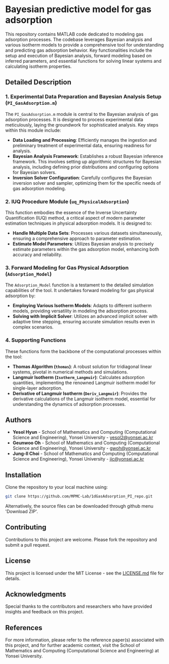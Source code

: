 # Bayesian predictive model for gas adsorption

This repository contains MATLAB code dedicated to modeling gas adsorption processes. The codebase leverages Bayesian analysis and various isotherm models to provide a comprehensive tool for understanding and predicting gas adsorption behavior. Key functionalities include the setup and execution of Bayesian analysis, forward modeling based on inferred parameters, and essential functions for solving linear systems and calculating isotherm properties.

## Detailed Description

### 1. Experimental Data Preparation and Bayesian Analysis Setup (`PI_GasAdsorption.m`)
The `PI_GasAdsorption.m` module is central to the Bayesian analysis of gas adsorption processes. It is designed to process experimental data meticulously, laying the groundwork for sophisticated analysis. Key steps within this module include:
- **Data Loading and Processing**: Efficiently manages the ingestion and preliminary treatment of experimental data, ensuring readiness for analysis.
- **Bayesian Analysis Framework**: Establishes a robust Bayesian inference framework. This involves setting up algorithmic structures for Bayesian analysis, including defining prior distributions and configuring options for Bayesian solvers.
- **Inversion Solver Configuration**: Carefully configures the Bayesian inversion solver and sampler, optimizing them for the specific needs of gas adsorption modeling.

### 2. IUQ Procedure Module (`uq_PhysicalAdsorption`)
This function embodies the essence of the Inverse Uncertainty Quantification (IUQ) method, a critical aspect of modern parameter estimation techniques in physical adsorption models. It is designed to:
- **Handle Multiple Data Sets**: Processes various datasets simultaneously, ensuring a comprehensive approach to parameter estimation.
- **Estimate Model Parameters**: Utilizes Bayesian analysis to precisely estimate parameters within the gas adsorption model, enhancing both accuracy and reliability.

### 3. Forward Modeling for Gas Physical Adsorption (`Adsorption_Model`)
The `Adsorption_Model` function is a testament to the detailed simulation capabilities of the tool. It undertakes forward modeling for gas physical adsorption by:
- **Employing Various Isotherm Models**: Adapts to different isotherm models, providing versatility in modeling the adsorption process.
- **Solving with Implicit Solver**: Utilizes an advanced implicit solver with adaptive time stepping, ensuring accurate simulation results even in complex scenarios.

### 4. Supporting Functions
These functions form the backbone of the computational processes within the tool:
- **Thomas Algorithm (`thomas`)**: A robust solution for tridiagonal linear systems, pivotal in numerical methods and simulations.
- **Langmuir Isotherm (`Isotherm_Langmuir`)**: Calculates adsorption quantities, implementing the renowned Langmuir isotherm model for single-layer adsorption.
- **Derivative of Langmuir Isotherm (`Deriv_Langmuir`)**: Provides the derivative calculations of the Langmuir isotherm model, essential for understanding the dynamics of adsorption processes.

## Authors

- **Yesol Hyun** - School of Mathematics and Computing (Computational Science and Engineering), Yonsei University - yesol2@yonsei.ac.kr
- **Geunwoo Oh** - School of Mathematics and Computing (Computational Science and Engineering), Yonsei University - gwoh@yonsei.ac.kr
- **Jung-Il Choi** - School of Mathematics and Computing (Computational Science and Engineering), Yonsei University - jic@yonsei.ac.kr


## Installation

Clone the repository to your local machine using:

```bash
git clone https://github.com/MPMC-Lab/1dGasAdsorption_PI_repo.git
```

Alternatively, the source files can be downloaded through github menu 'Download ZIP'.

## Contributing

Contributions to this project are welcome. Please fork the repository and submit a pull request.

## License

This project is licensed under the MIT License - see the [LICENSE.md](LICENSE.md) file for details.

## Acknowledgments

Special thanks to the contributors and researchers who have provided insights and feedback on this project.

## References

For more information, please refer to the reference paper(s) associated with this project, and for further academic context, visit the School of Mathematics and Computing (Computational Science and Engineering) at Yonsei University.

